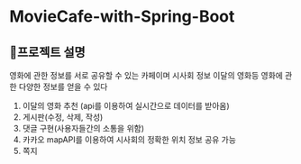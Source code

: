 MovieCafe-with-Spring-Boot
============
🧐프로젝트 설명
---------
영화에 관한 정보를 서로 공유할 수 있는 카페이며
시사회 정보 이달의 영화등 영화에 관한 다양한 정보를 얻을 수 있다

1. 이달의 영화 추천 (api를 이용하여 실시간으로 데이터를 받아옴)
2. 게시판(수정, 삭제, 작성)
3. 댓글 구현(사용자들간의 소통을 위함)
4. 카카오 mapAPI를 이용하여 시사회의 정확한 위치 정보 공유 가능
5. 쪽지
